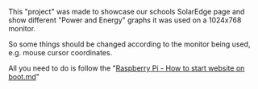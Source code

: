 This "project" was made to showcase our schools SolarEdge page and show different "Power and Energy" graphs it was used on a 1024x768 monitor.

So some things should be changed according to the monitor being used, e.g. mouse cursor coordinates.

All you need to do is follow the "[Raspberry Pi - How to start website on boot.md](https://github.com/Hamid3DATA/SolarEdge/blob/main/Raspberry%20Pi%20-%20How%20to%20start%20website%20on%20boot.md)"
